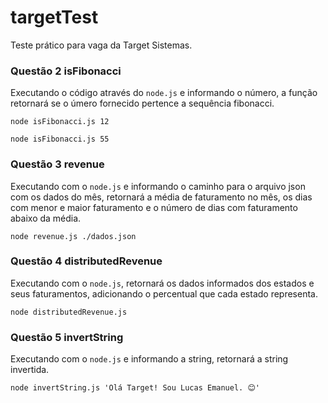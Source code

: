 # targetTest

Teste prático para vaga da Target Sistemas.

### Questão 2 isFibonacci

Executando o código através do `node.js` e informando o número, a função retornará se o úmero fornecido pertence a sequência fibonacci.

```
node isFibonacci.js 12
```

```
node isFibonacci.js 55
```

### Questão 3 revenue

Executando com o `node.js` e informando o caminho para o arquivo json com os dados do mês, retornará a média de faturamento no mês, os dias com menor e maior faturamento e o número de dias com faturamento abaixo da média.

```
node revenue.js ./dados.json
```

### Questão 4 distributedRevenue

Executando com o `node.js`, retornará os dados informados dos estados e seus faturamentos, adicionando o percentual que cada estado representa.

```
node distributedRevenue.js
```

### Questão 5 invertString

Executando com o `node.js` e informando a string, retornará a string invertida.

```
node invertString.js 'Olá Target! Sou Lucas Emanuel. 😊'
```
